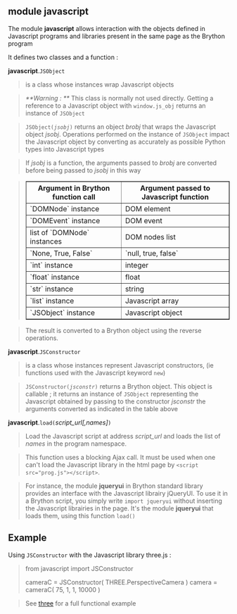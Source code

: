 module **javascript**
---------------------

The module **javascript** allows interaction with the objects defined in Javascript programs and libraries present in the same page as the Brython program

It defines two classes and a function :

**javascript**.`JSObject`
>  is a class whose instances wrap Javascript objects

> _**Warning : **_ This class is normally not used directly. Getting a reference to a Javascript object with `window.js_obj` returns an instance of `JSObject`

> <code>JSObject(_jsobj_)</code> returns an object *brobj* that wraps the Javascript object *jsobj*. Operations performed on the instance of `JSObject` impact the Javascript object by converting as accurately as possible Python types into Javascript types

> If *jsobj* is a function, the arguments passed to *brobj* are converted before being passed to *jsobj* in this way

<blockquote>
<table border='1' cellpadding=3>
<tr><th>Argument in Brython function call</th><th>Argument passed to Javascript function</th></tr>
<tr><td>`DOMNode` instance</td><td>DOM element</td></tr>
<tr><td>`DOMEvent` instance</td><td>DOM event</td></tr>
<tr><td>list of `DOMNode` instances</td><td>DOM nodes list</td></tr>
<tr><td>`None, True, False`</td><td>`null, true, false`</td></tr>
<tr><td>`int` instance</td><td>integer</td></tr>
<tr><td>`float` instance</td><td>float</td></tr>
<tr><td>`str` instance</td><td>string</td></tr>
<tr><td>`list` instance</td><td>Javascript array</td></tr>
<tr><td>`JSObject` instance</td><td>Javascript object</td></tr>
</table>
</blockquote>

> The result is converted to a Brython object using the reverse operations.

**javascript**.`JSConstructor`
> is a class whose instances represent Javascript constructors, (ie functions used with the Javascript keyword `new`)

> <code>JSConstructor(_jsconstr_)</code> returns a Brython object. This object is callable ; it returns an instance of `JSObject` representing the Javascript obtained by passing to the constructor *jsconstr* the arguments converted as indicated in the table above


**javascript**.`load(`_script\_url[,names]_`)`
> Load the Javascript script at address _script\_url_ and loads the list of
> _names_ in the program namespace.

> This function uses a blocking Ajax call. It must be used when one can't
> load the Javascript library in the html page by 
> `<script src="prog.js"></script>`. 

> For instance, the module **jqueryui** in Brython standard library
> provides an interface with the Javascript librairy jQueryUI. To use it in a 
> Brython script, you simply write `import jqueryui` without inserting the
> Javascript librairies in the page. It's the module **jqueryui** that
> loads them, using this function `load()`

Example
-------

Using `JSConstructor` with the Javascript library three.js :

>    from javascript import JSConstructor
>    
>    cameraC = JSConstructor( THREE.PerspectiveCamera )
>    camera = cameraC( 75, 1, 1, 10000 )

> See [three](../../gallery/three.html) for a full functional example
